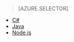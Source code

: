 > [AZURE.SELECTOR]
- [C#](/documentation/articles/iot-hub-csharp-csharp-getstarted/)
- [Java](/documentation/articles/iot-hub-java-java-getstarted/)
- [Node.js](/documentation/articles/iot-hub-node-node-getstarted/)

<!---HONumber=Mooncake_0321_2016-->